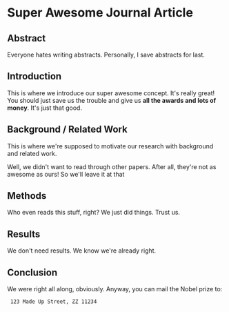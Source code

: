 # Super Awesome Journal Article

## Abstract
Everyone hates writing abstracts. Personally, I save abstracts for last. 

## Introduction

This is where we introduce our super awesome concept. It's really great! You should just save us the trouble and give us **all the awards and lots of money**. It's just that good.


## Background / Related Work

This is where we're supposed to motivate our research with background and related work. 

Well, we didn't want to read through other papers. After all, they're not as awesome as ours! So we'll leave it at that

## Methods

Who even reads this stuff, right? We just did things. Trust us.

## Results
We don't need results. We know we're already right.


## Conclusion

We were right all along, obviously. Anyway, you can mail the Nobel prize to:

```
 123 Made Up Street, ZZ 11234
```

